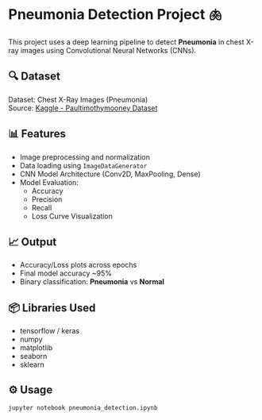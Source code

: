 # Pneumonia Detection Project 🫁

This project uses a deep learning pipeline to detect **Pneumonia** in chest X-ray images using Convolutional Neural Networks (CNNs).

## 🔍 Dataset
Dataset: Chest X-Ray Images (Pneumonia)  
Source: [Kaggle - Paultimothymooney Dataset](https://www.kaggle.com/datasets/paultimothymooney/chest-xray-pneumonia)

## 📊 Features
- Image preprocessing and normalization
- Data loading using `ImageDataGenerator`
- CNN Model Architecture (Conv2D, MaxPooling, Dense)
- Model Evaluation:
  - Accuracy
  - Precision
  - Recall
  - Loss Curve Visualization

## 📈 Output
- Accuracy/Loss plots across epochs  
- Final model accuracy ~95%  
- Binary classification: **Pneumonia** vs **Normal**

## 📦 Libraries Used
- tensorflow / keras
- numpy
- matplotlib
- seaborn
- sklearn

## ⚙️ Usage
```bash
jupyter notebook pneumonia_detection.ipynb
